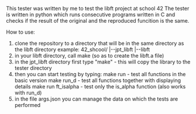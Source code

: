 This tester was written by me to test the libft project at school 42
The tester is written in python which runs consecutive programs written in C and checks if the result of the original and the reproduced funcition is the same. 

How to use:

1. clone the repository to a directory that will be in the same directory as the libft directory
    example:
       42_shcool/
         |--jpt_libft
         |--libft
2. in your libft directory, call make (so as to create the libft.a file)
3. in the jpt_libft directory first type "make" - this will copy the library to the tester directory
4. then you can start testing by typing:
    make run - test all functions in the basic version
    make run_d - test all functions together with displaying details
    make run ft_isalpha - test only the is_alpha function (also works with run_d)
5. in the file args.json you can manage the data on which the tests are performed
